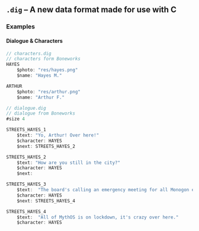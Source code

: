 ## `.dig` – A new data format made for use with C
### Examples
#### Dialogue & Characters
```js
// characters.dig
// characters form Boneworks
HAYES
	$photo: "res/hayes.png"
	$name: "Hayes M."

ARTHUR
	$photo: "res/arthur.png"
	$name: "Arthur F."
```
```js
// dialogue.dig
// dialogue from Boneworks
#size 4

STREETS_HAYES_1
	$text: "Yo, Arthur! Over here!"
	$character: HAYES
	$next: STREETS_HAYES_2

STREETS_HAYES_2
	$text: "How are you still in the city?"
	$character: HAYES
	$next: 

STREETS_HAYES_3
	$text:  "The board's calling an emergency meeting for all Monogon employs."
	$character: HAYES
	$next: STREETS_HAYES_4

STREETS_HAYES_4
	$text:  "All of MythOS is on lockdown, it's crazy over here."
	$character: HAYES
```
